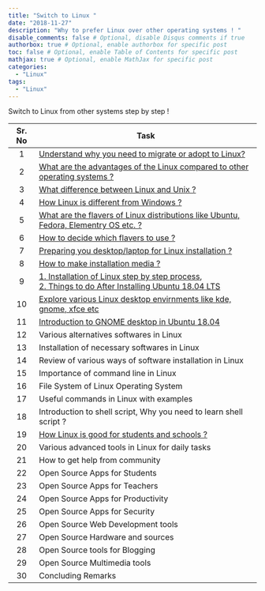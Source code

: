 ```yaml
---
title: "Switch to Linux "
date: "2018-11-27"
description: "Why to prefer Linux over other operating systems ! "
disable_comments: false # Optional, disable Disqus comments if true
authorbox: true # Optional, enable authorbox for specific post
toc: false # Optional, enable Table of Contents for specific post
mathjax: true # Optional, enable MathJax for specific post
categories:
  - "Linux"
tags:
  - "Linux"
---
```


Switch to Linux from other systems step by step !

<!--more-->

| Sr. No | Task  |
| :---:  |-------------  |
| 1  | <a href='{{<ref "whytoswitch.md" >}}'>Understand why you need to migrate or adopt to Linux? |
| 2  | <a href='{{<ref "advantages_linux.md" >}}'>What are the advantages of the Linux compared to other operating systems ? </a>|
| 3  | <a href = '{{<ref "UnixvsLinux.md" >}}'>What difference between Linux and Unix ? </a>|
| 4  | <a href = '{{<ref "LinuxVsWindows.md" >}}'> How Linux is different from Windows ? </a> |
| 5  | <a href = '{{<ref "whatislinuxdistro.md" >}}'> What are the flavers of Linux distributions like Ubuntu, Fedora, Elementry OS etc. ? </a> |
| 6  | <a href='{{<ref "linuxFlavors.md" >}}'> How to decide which flavers to use ? </a> |
| 7  | <a href='{{<ref "preparingforLinux.md" >}}'> Preparing you desktop/laptop for Linux installation ? |
| 8  | <a href='{{<ref "installationMedia.md" >}}'>How to make installation media ? </a> |
| 9  | [1. Installation of Linux step by step process](https://tutorials.ubuntu.com/tutorial/tutorial-install-ubuntu-desktop#0),<br> [2. Things to do After Installing Ubuntu 18.04 LTS](https://www.youtube.com/watch?v=BLVtxpm5c2A) |
| 10 | <a href = '{{<ref "linuxDesktopEnvirnment.md" >}}'> Explore various Linux desktop envirnments like kde, gnome, xfce etc </a>|
| 11 | [Introduction to GNOME desktop in Ubuntu 18.04](https://www.youtube.com/watch?v=ONXfL6evR0Q)   |
| 12 | Various alternatives softwares in Linux   |
| 13 | Installation of necessary softwares in Linux    |
| 14 | Review of various ways of software installation in Linux |
| 15 | Importance of command line in Linux   |
| 16 | File System of Linux Operating System |
| 17 | Useful commands in Linux with examples   |
| 18 | Introduction to shell script, Why you need to learn shell script ?   |
| 19 | <a href='{{<ref "whyLinuxinSchools.md" >}}'> How Linux is good for students and schools ? </a>  |
| 20 | Various advanced tools in Linux for daily tasks   |
| 21 | How to get help from community   |
| 22 | Open Source Apps for Students  |
| 23 | Open Source Apps for Teachers    |
| 24 | Open Source Apps for Productivity |
| 25 | Open Source Apps for Security   |
| 26 | Open Source Web Development tools   |
| 27 | Open Source Hardware and sources  |
| 28 | Open Source tools for Blogging  |
| 29     | Open Source Multimedia tools  |
| 30     | Concluding Remarks   |
